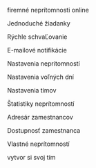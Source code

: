 firemné neprítomnosti online 

Jednoduché žiadanky 

Rýchle schvaĽovanie 

E-mailové notifikácie 

Nastavenia neprítomností 

Nastavenia voľných dní 

Nastavenia tímov 

Štatistiky neprítomností 

Adresár zamestnancov 

Dostupnosť zamestnanca 

Vlastné neprítomností 

vytvor si svoj tím
